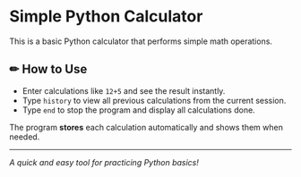#  Simple Python Calculator

This is a basic Python calculator that performs simple math operations.

## ✏ How to Use

-  Enter calculations like `12+5` and see the result instantly.
-  Type `history` to view all previous calculations from the current session.
-  Type `end` to stop the program and display all calculations done.

The program **stores** each calculation automatically and shows them when needed.

---

 *A quick and easy tool for practicing Python basics!*
